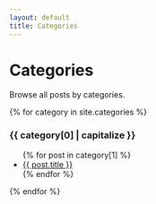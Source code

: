 ```yaml
---
layout: default
title: Categories
---
```


# Categories

Browse all posts by categories.

{% for category in site.categories %}
  <h3>{{ category[0] | capitalize }}</h3>
  <ul>
    {% for post in category[1] %}
      <li><a href="{{ post.url }}">{{ post.title }}</a></li>
    {% endfor %}
  </ul>
{% endfor %}